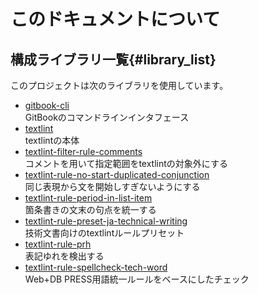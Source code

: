 # このドキュメントについて

## 構成ライブラリ一覧{#library_list}

このプロジェクトは次のライブラリを使用しています。

* [gitbook-cli](https://github.com/GitbookIO/gitbook-cli)  
  GitBookのコマンドラインインタフェース
* [textlint](https://github.com/textlint/textlint)  
  textlintの本体
* [textlint-filter-rule-comments](https://github.com/textlint/textlint-filter-rule-comments)  
  コメントを用いて指定範囲をtextlintの対象外にする
* [textlint-rule-no-start-duplicated-conjunction](https://github.com/textlint-rule/textlint-rule-no-start-duplicated-conjunction)  
  同じ表現から文を開始しすぎないようにする
* [textlint-rule-period-in-list-item](https://github.com/azu/textlint-rule-period-in-list-item)  
  箇条書きの文末の句点を統一する
* [textlint-rule-preset-ja-technical-writing](https://github.com/textlint-ja/textlint-rule-preset-ja-technical-writing)  
  技術文書向けのtextlintルールプリセット
* [textlint-rule-prh](https://github.com/textlint-rule/textlint-rule-prh)  
  表記ゆれを検出する
* [textlint-rule-spellcheck-tech-word](https://github.com/azu/textlint-rule-spellcheck-tech-word)  
  Web+DB PRESS用語統一ルールをベースにしたチェック
